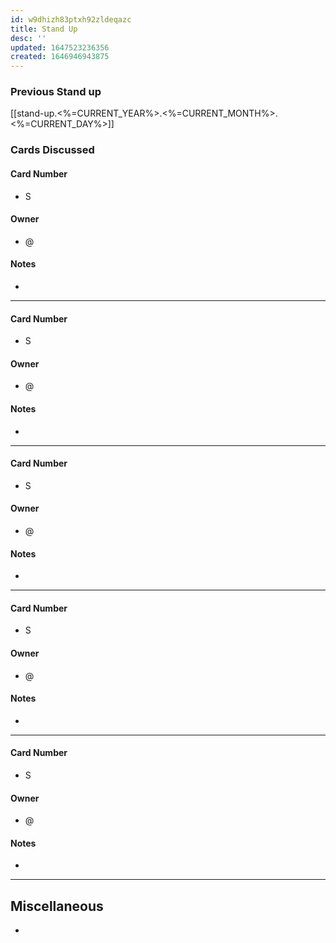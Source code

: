 ```yaml
---
id: w9dhizh83ptxh92zldeqazc
title: Stand Up
desc: ''
updated: 1647523236356
created: 1646946943875
---
```


### Previous Stand up
[[stand-up.<%=CURRENT_YEAR%>.<%=CURRENT_MONTH%>.<%=CURRENT_DAY%>]]

### Cards Discussed
#### Card Number
- S
#### Owner
- @ 
#### Notes
- 
---
#### Card Number
- S
#### Owner
- @ 
#### Notes
- 
---
#### Card Number
- S
#### Owner
- @ 
#### Notes
- 
---
#### Card Number
- S
#### Owner
- @ 
#### Notes
-
---
#### Card Number
- S
#### Owner
- @ 
#### Notes
-
---
## Miscellaneous
- 